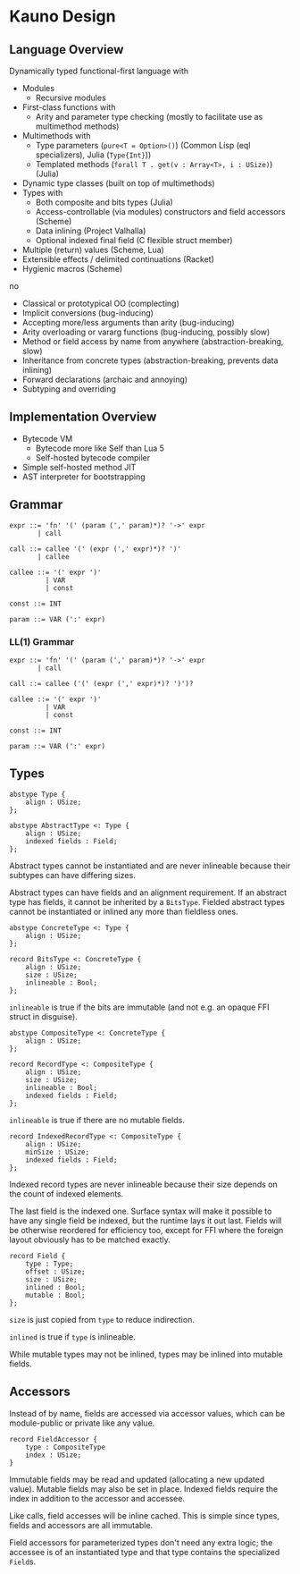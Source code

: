 # Kauno Design

## Language Overview

Dynamically typed functional-first language with

* Modules
    - Recursive modules
* First-class functions with
    - Arity and parameter type checking (mostly to facilitate use as multimethod methods)
* Multimethods with
    - Type parameters (`pure<T = Option>()`) (Common Lisp (eql specializers), Julia (`Type{Int}`))
    - Templated methods (`forall T . get(v : Array<T>, i : USize)`) (Julia)
* Dynamic type classes (built on top of multimethods)
* Types with
    - Both composite and bits types (Julia)
    - Access-controllable (via modules) constructors and field accessors (Scheme)
    - Data inlining (Project Valhalla)
    - Optional indexed final field (C flexible struct member)
* Multiple (return) values (Scheme, Lua)
* Extensible effects / delimited continuations (Racket)
* Hygienic macros (Scheme)

no

* Classical or prototypical OO (complecting)
* Implicit conversions (bug-inducing)
* Accepting more/less arguments than arity (bug-inducing)
* Arity overloading or vararg functions (bug-inducing, possibly slow)
* Method or field access by name from anywhere (abstraction-breaking, slow)
* Inheritance from concrete types (abstraction-breaking, prevents data inlining)
* Forward declarations (archaic and annoying)
* Subtyping and overriding

## Implementation Overview

* Bytecode VM
    - Bytecode more like Self than Lua 5
    - Self-hosted bytecode compiler
* Simple self-hosted method JIT
* AST interpreter for bootstrapping

## Grammar

    expr ::= 'fn' '(' (param (',' param)*)? '->' expr
           | call

    call ::= callee '(' (expr (',' expr)*)? ')'
           | callee

    callee ::= '(' expr ')'
             | VAR
             | const

    const ::= INT

    param ::= VAR (':' expr)

### LL(1) Grammar

    expr ::= 'fn' '(' (param (',' param)*)? '->' expr
           | call

    call ::= callee ('(' (expr (',' expr)*)? ')')?

    callee ::= '(' expr ')'
             | VAR
             | const

    const ::= INT

    param ::= VAR (':' expr)

## Types

    abstype Type {
        align : USize;
    };

    abstype AbstractType <: Type {
        align : USize;
        indexed fields : Field;
    };

Abstract types cannot be instantiated and are never inlineable because their subtypes can have
differing sizes.

Abstract types can have fields and an alignment requirement. If an abstract type has fields, it
cannot be inherited by a `BitsType`. Fielded abstract types cannot be instantiated or inlined
any more than fieldless ones.

    abstype ConcreteType <: Type {
        align : USize;
    };

    record BitsType <: ConcreteType {
        align : USize;
        size : USize;
        inlineable : Bool;
    };

`inlineable` is true if the bits are immutable (and not e.g. an opaque FFI struct in disguise).

    abstype CompositeType <: ConcreteType {
        align : USize;
    };

    record RecordType <: CompositeType {
        align : USize;
        size : USize;
        inlineable : Bool;
        indexed fields : Field;
    };

`inlineable` is true if there are no mutable fields.

    record IndexedRecordType <: CompositeType {
        align : USize;
        minSize : USize;
        indexed fields : Field;
    };

Indexed record types are never inlineable because their size depends on the count of indexed elements.

The last field is the indexed one. Surface syntax will make it possible to have any single field be
indexed, but the runtime lays it out last. Fields will be otherwise reordered for efficiency too,
except for FFI where the foreign layout obviously has to be matched exactly.

    record Field {
        type : Type;
        offset : USize;
        size : USize;
        inlined : Bool;
        mutable : Bool;
    };

`size` is just copied from `type` to reduce indirection.

`inlined` is true if `type` is inlineable.

While mutable types may not be inlined, types may be inlined into mutable fields.

## Accessors

Instead of by name, fields are accessed via accessor values, which can be module-public or private
like any value.

    record FieldAccessor {
        type : CompositeType
        index : USize;
    }

Immutable fields may be read and updated (allocating a new updated value). Mutable fields may
also be set in place. Indexed fields require the index in addition to the accessor and accessee.

Like calls, field accesses will be inline cached. This is simple since types, fields and accessors are
all immutable.

Field accessors for parameterized types don't need any extra logic; the accessee is of an instantiated type
and that type contains the specialized `Field`s.
